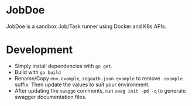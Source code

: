 # JobDoe

JobDoe is a sandbox Job/Task runner using Docker and K8s APIs.

# Development

 * Simply install dependencies with `go get`.
 * Build with `go build`
 * Rename/Copy `env.example`, `regauth.json.example` to remove `.example` suffix. Then update the values to suit your environment.
 * After updating the `swaggo` comments, run `swag init -pd -q` to generate swagger documentation files.
